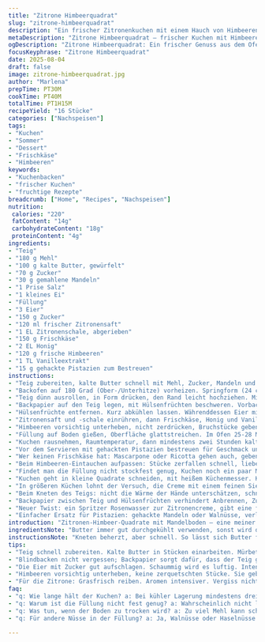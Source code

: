 ```yaml
---
title: "Zitrone Himbeerquadrat"
slug: "zitrone-himbeerquadrat"
description: "Ein frischer Zitronenkuchen mit einem Hauch von Himbeeren, kombiniert mit einer knusprigen Mandel-Shortcrust-Basis. Leicht säuerlich, mit einer leichten Süße, die durch die Zugabe von Vanille und Pistazien eine spannende Note bekommt. Die Creme wird ohne Sahne, aber mit Frischkäse und Honig gemacht, was für einen festen, aber zarten Belag sorgt. Perfekt für den Frühling oder Sommer, wenn Himbeeren Saison haben. Die Texturen zwischen knusprigem Boden, cremiger Füllung und fruchtigen Stücken machen jeden Bissen interessant."
metaDescription: "Zitrone Himbeerquadrat – frischer Kuchen mit Himbeeren und Mandelboden, ideal für Frühling und Sommer. Ein Genuss für alle Sinne."
ogDescription: "Zitrone Himbeerquadrat: Ein frischer Genuss aus dem Ofen mit knusprigem Boden und fruchtiger Füllung. Perfekt für die warmen Monate."
focusKeyphrase: "Zitrone Himbeerquadrat"
date: 2025-08-04
draft: false
image: zitrone-himbeerquadrat.jpg
author: "Marlena"
prepTime: PT30M
cookTime: PT40M
totalTime: PT1H15M
recipeYield: "16 Stücke"
categories: ["Nachspeisen"]
tags:
- "Kuchen"
- "Sommer"
- "Dessert"
- "Frischkäse"
- "Himbeeren"
keywords:
- "Kuchenbacken"
- "frischer Kuchen"
- "fruchtige Rezepte"
breadcrumb: ["Home", "Recipes", "Nachspeisen"]
nutrition: 
 calories: "220"
 fatContent: "14g"
 carbohydrateContent: "18g"
 proteinContent: "4g"
ingredients:
- "Teig"
- "180 g Mehl"
- "100 g kalte Butter, gewürfelt"
- "70 g Zucker"
- "30 g gemahlene Mandeln"
- "1 Prise Salz"
- "1 kleines Ei"
- "Füllung"
- "3 Eier"
- "150 g Zucker"
- "120 ml frischer Zitronensaft"
- "1 EL Zitronenschale, abgerieben"
- "150 g Frischkäse"
- "2 EL Honig"
- "120 g frische Himbeeren"
- "1 TL Vanilleextrakt"
- "15 g gehackte Pistazien zum Bestreuen"
instructions:
- "Teig zubereiten, kalte Butter schnell mit Mehl, Zucker, Mandeln und Salz verkneten, bis krümelig, dann Ei unterrühren, rasch, nicht zu lange, zu einem festen Teig formen. Im Kühlschrank c.a. 30 Minuten ruhen lassen, Deckel drauf oder Klarsichtfolie, sonst wird der Teig trocken."
- "Backofen auf 180 Grad (Ober-/Unterhitze) vorheizen. Springform (24 cm) einfetten oder mit Backpapier auslegen."
- "Teig dünn ausrollen, in Form drücken, den Rand leicht hochziehen. Mit Gabel mehrfach einstechen, damit keine Blasen aufsteigen."
- "Backpapier auf den Teig legen, mit Hülsenfrüchten beschweren. Vorbacken für 15–18 Minuten, der Boden sollte hellgelb bleiben, nicht zu braun."
- "Hülsenfrüchte entfernen. Kurz abkühlen lassen. Währenddessen Eier mit Zucker cremig schlagen, etwa 2–3 Minuten mit Handrührer, bis es hell und voluminös wird."
- "Zitronensaft und -schale einrühren, dann Frischkäse, Honig und Vanilleextra untermengen. Die Creme sollte glattrührbar sein, keine Käseklümpchen."
- "Himbeeren vorsichtig unterheben, nicht zerdrücken, Bruchstücke geben später überraschende Fruchtbisse."
- "Füllung auf Boden gießen, Oberfläche glattstreichen. Im Ofen 25-28 Minuten backen, die Creme sollte stocken, leicht fest sein, aber in der Mitte noch minimal wackeln."
- "Kuchen rausnehmen, Raumtemperatur, dann mindestens zwei Stunden kaltstellen."
- "Vor dem Servieren mit gehackten Pistazien bestreuen für Geschmack und Crunch."
- "Wer keinen Frischkäse hat: Mascarpone oder Ricotta gehen auch, geben mehr Cremigkeit. Honig kann durch Ahornsirup ersetzt werden, hat etwas mildere Süße. Mandelmehl immer vorsichtig dosieren, sonst wird der Teig trocken. Sollte zu weich sein, das hilft der kurzen Ruhephase im Kühlschrank."
- "Beim Himbeeren-Eintauchen aufpassen: Stücke zerfallen schnell, lieber ein paar ganz lassen."
- "Findet man die Füllung nicht stockfest genug, Kuchen noch ein paar Minuten länger backen und danach gründlich kühlen. Achtung vor zu starren Backzeiten – die Ofentemperatur schwankt immer."
- "Kuchen geht in kleine Quadrate schneiden, mit heißem Küchenmesser. Kalte Klingen zwingen die Schnittpunkte präziser, keine unsauberen Ränder."
- "In größeren Küchen lohnt der Versuch, die Creme mit einem feinen Sieb zu passieren, bevor die Himbeeren rein – für eine extra seidige Masse."
- "Beim Kneten des Teigs: nicht die Wärme der Hände unterschätzen, schnell und behutsam handeln."
- "Backpapier zwischen Teig und Hülsenfrüchten verhindert Anbrennen, Zuwendungen lohnen."
- "Neuer Twist: ein Spritzer Rosenwasser zur Zitronencreme, gibt eine florale Note, die auch geschmacklich interessant ist; wie in einem vergangenen Experiment festgestellt."
- "Einfacher Ersatz für Pistazien: gehackte Mandeln oder Walnüsse, verleiht ebenfalls Crunch und nussige Tiefe."
introduction: "Zitronen-Himbeer-Quadrate mit Mandelboden – eine meiner häufigen Backversuche, die immer wieder kleine Anpassungen erfahren haben. Anfangs war der Boden zu trocken, dann wieder zu bröckelig. Die Frischkäse-Honig-Mischung ersetzte weil ich keine Sahne zuhause hatte; gibt eine fein feste Konsistenz. Himbeeren kommen am besten frisch und vorsichtig untergehoben, Texturgewinne inklusive. Tipp: die einzelnen Komponenten aufmerksam beobachten. Teig soll nicht zu heiß sein, Füllung nicht zu flüssig, Backzeiten angepasst je nach Ofen. Alles etwas wachsamer als einfache Zitronentarte, aber jede Mühe wert."
ingredientsNote: "Butter immer gut durchgekühlt verwenden, sonst wird der Mürbeteig zäh. Wer Mandelmehl nicht hat, kann feine Haferflocken mahlen – gibt eine rustikalere Note. Der Zucker darf gern etwas reduziert werden, vor allem bei sehr süßen Himbeeren. Zitronenschale frisch reiben für Aroma, fertige Zitrus-Aromen machen das Ganze leicht künstlich. Frischkäse sollte nicht zu flüssig sein, volle Packungen oder Doppelrahmstufen helfen. Honig sorgt für angenehme Süße statt purem Zucker, kann aber optional durch Agavendicksaft ersetzt werden. Für Vanille ruhig Qualität wählen: kräftig, keine synthetischen Ersatzstoffe. Himbeeren zuerst abtropfen lassen, wenn zu feucht, sonst versaut das die Füllung."
instructionsNote: "Kneten beherzt, aber schnell. So lässt sich Butter feiner verteilen, Teig bleibt mürb. Backpapier und Gewichte nicht vergessen beim Blindbacken. Die Füllung braucht Luft – Eier mit Zucker schaumig schlagen, das ist Key für luftige Struktur. Himbeeren vorsichtig unterheben, sonst zerquetschst du sie, sucht ja noch Frische. Backzeit weniger strikt als Gefühlssache: Rand fängt an fest zu werden und leicht golden, Mitte muss sanft, nicht flüssig, swingen. Nach dem Backen auskühlen, setzen lassen; sonst bröselt der Schnitt. Spritzig mit Pistazien oben drauf. Manchmal probiere ich das mit Rosmarin oder Lavendel, aber dann richtig dosiert! Für sauberes Schneiden Messer heiß in Wasser legen, abwischen, dann erstes Schnitt-Erlebnis anders. Ein paar Erfahrungswerte: Ofentür nicht zu oft aufreißen, Backpapier mehrmals nutzen – nachhaltiger."
tips:
- "Teig schnell zubereiten. Kalte Butter in Stücken einarbeiten. Mürbeteig perfekt kneten. Nicht zu lange, sonst wird er zäh. Kühlung ist wichtig."
- "Blindbacken nicht vergessen; Backpapier sorgt dafür, dass der Teig gleichmäßig gart. Hülsenfrüchte als Gewichte verwenden. Reduziert Blasenbildung."
- "Die Eier mit Zucker gut aufschlagen. Schaummig wird es luftig. Intentional einfüllen und nicht zu fest rühren; damit wird die Füllung besser."
- "Himbeeren vorsichtig unterheben, keine zerquetschten Stücke. Sie geben Frische und Textur. Lust auf andere Früchte? Geht auch mit Erdbeeren."
- "Für die Zitrone: Grasfrisch reiben. Aromen intensiver. Vergiss nicht; Zitronenschale aus der Packung hat oft künstliche Note."
faq:
- "q: Wie lange hält der Kuchen? a: Bei kühler Lagerung mindestens drei Tage. Kann bei Bedarf auch eingefroren werden. Einfach aufpassen."
- "q: Warum ist die Füllung nicht fest genug? a: Wahrscheinlich nicht lange genug gebacken. Ofen kontrollieren, trotzdem muss der Kern leicht wackeln."
- "q: Was tun, wenn der Boden zu trocken wird? a: Zu viel Mehl kann schädlich sein. Achte auf genaues Mehl; eventuell Feuchtigkeit durch Ei anpassen."
- "q: Für andere Nüsse in der Füllung? a: Ja, Walnüsse oder Haselnüsse sind möglich. Sie bieten neue Geschmacksdimensionen. Zerkleinern für gleiche Konsistenz."

---
```

